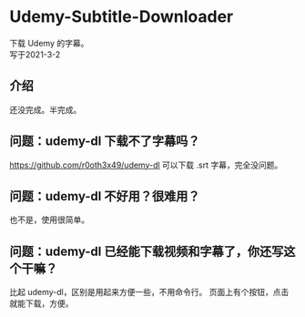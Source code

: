 # Udemy-Subtitle-Downloader
下载 Udemy 的字幕。   
写于2021-3-2  

## 介绍
还没完成。半完成。

## 问题：udemy-dl 下载不了字幕吗？
https://github.com/r0oth3x49/udemy-dl
可以下载 .srt 字幕，完全没问题。

## 问题：udemy-dl 不好用？很难用？
也不是，使用很简单。

## 问题：udemy-dl 已经能下载视频和字幕了，你还写这个干嘛？
比起 udemy-dl，区别是用起来方便一些，不用命令行。
页面上有个按钮，点击就能下载，方便。

